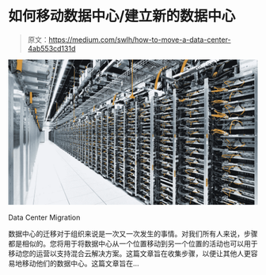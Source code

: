 # 如何移动数据中心/建立新的数据中心

> 原文：<https://medium.com/swlh/how-to-move-a-data-center-4ab553cd131d>

![](img/5913b207fbeaaa5853b3f8509d7629c1.png)

Data Center Migration

数据中心的迁移对于组织来说是一次又一次发生的事情。对我们所有人来说，步骤都是相似的。您将用于将数据中心从一个位置移动到另一个位置的活动也可以用于移动您的运营以支持混合云解决方案。这篇文章旨在收集步骤，以便让其他人更容易地移动他们的数据中心。这篇文章旨在…